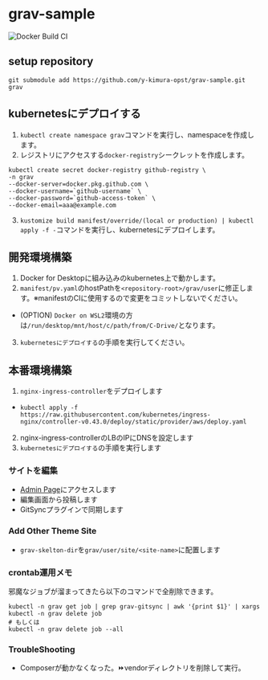 # grav-sample

![Docker Build CI](https://github.com/y-kimura-opst/grav-sample/workflows/Docker%20Build%20CI/badge.svg)

## setup repository

```
git submodule add https://github.com/y-kimura-opst/grav-sample.git grav
```

## kubernetesにデプロイする

1. `kubectl create namespace grav`コマンドを実行し、namespaceを作成します。
2. レジストリにアクセスする`docker-registry`シークレットを作成します。
```
kubectl create secret docker-registry github-registry \
-n grav
--docker-server=docker.pkg.github.com \
--docker-username=`github-username` \
--docker-password=`github-access-token` \
--docker-email=aaa@example.com
```
3. `kustomize build manifest/override/(local or production) | kubectl apply -f -`コマンドを実行し、kubernetesにデプロイします。

## 開発環境構築

1. Docker for Desktopに組み込みのkubernetes上で動かします。
2. `manifest/pv.yaml`のhostPathを`<repository-root>/grav/user`に修正します。※manifestのCIに使用するので変更をコミットしないでください。
  - (OPTION) `Docker on WSL2`環境の方は`/run/desktop/mnt/host/c/path/from/C-Drive/`となります。
3. `kubernetesにデプロイする`の手順を実行してください。

## 本番環境構築

1. `nginx-ingress-controller`をデプロイします
  - `kubectl apply -f https://raw.githubusercontent.com/kubernetes/ingress-nginx/controller-v0.43.0/deploy/static/provider/aws/deploy.yaml`
2. nginx-ingress-controllerのLBのIPにDNSを設定します
3. `kubernetesにデプロイする`の手順を実行します

### サイトを編集

- [Admin Page](http://localhost/admin)にアクセスします
- 編集画面から投稿します
- GitSyncプラグインで同期します

### Add Other Theme Site

- `grav-skelton-dir`を`grav/user/site/<site-name>`に配置します

### crontab運用メモ

邪魔なジョブが溜まってきたら以下のコマンドで全削除できます。

```
kubectl -n grav get job | grep grav-gitsync | awk '{print $1}' | xargs kubectl -n grav delete job
# もしくは
kubectl -n grav delete job --all
```

### TroubleShooting

- Composerが動かなくなった。⏩vendorディレクトリを削除して実行。
